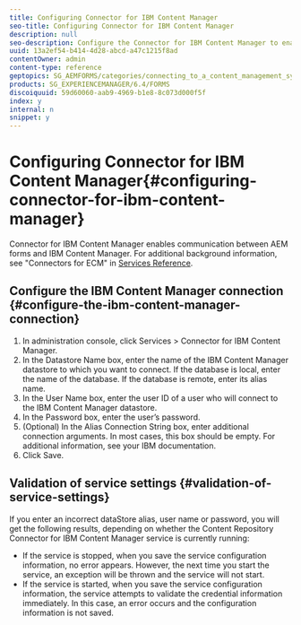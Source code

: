 ```yaml
---
title: Configuring Connector for IBM Content Manager
seo-title: Configuring Connector for IBM Content Manager
description: null
seo-description: Configure the Connector for IBM Content Manager to enable communication between AEM forms and IBM Content Manager.
uuid: 13a2ef54-b414-4d28-abcd-a47c1215f8ad
contentOwner: admin
content-type: reference
geptopics: SG_AEMFORMS/categories/connecting_to_a_content_management_system
products: SG_EXPERIENCEMANAGER/6.4/FORMS
discoiquuid: 59d60060-aab9-4969-b1e8-8c073d000f5f
index: y
internal: n
snippet: y
---
```


# Configuring Connector for IBM Content Manager{#configuring-connector-for-ibm-content-manager}

Connector for IBM Content Manager enables communication between AEM forms and IBM Content Manager. For additional background information, see "Connectors for ECM" in [Services Reference](http://www.adobe.com/go/learn_aemforms_services_63).

## Configure the IBM Content Manager connection {#configure-the-ibm-content-manager-connection}

1. In administration console, click Services &gt; Connector for IBM Content Manager. 
1. In the Datastore Name box, enter the name of the IBM Content Manager datastore to which you want to connect. If the database is local, enter the name of the database. If the database is remote, enter its alias name.
1. In the User Name box, enter the user ID of a user who will connect to the IBM Content Manager datastore.
1. In the Password box, enter the user’s password.
1. (Optional) In the Alias Connection String box, enter additional connection arguments. In most cases, this box should be empty. For additional information, see your IBM documentation. 
1. Click Save.

## Validation of service settings {#validation-of-service-settings}

If you enter an incorrect dataStore alias, user name or password, you will get the following results, depending on whether the Content Repository Connector for IBM Content Manager service is currently running:

* If the service is stopped, when you save the service configuration information, no error appears. However, the next time you start the service, an exception will be thrown and the service will not start.
* If the service is started, when you save the service configuration information, the service attempts to validate the credential information immediately. In this case, an error occurs and the configuration information is not saved.

